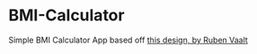 # BMI-Calculator
Simple BMI Calculator App based off [this design, by Ruben Vaalt](https://dribbble.com/shots/4585382-Simple-BMI-Calculator)
